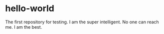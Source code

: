 # hello-world
The first repository for testing.
I am the super intelligent. No one can reach me. I am the best.
